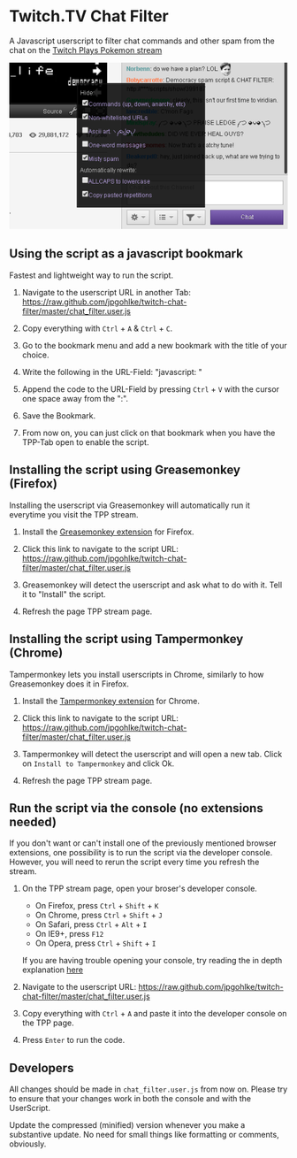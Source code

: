 # Twitch.TV Chat Filter

A Javascript userscript to filter chat commands and other spam from the chat on the [Twitch Plays Pokemon stream](http://www.twitch.tv/twitchplayspokemon)


![Chat-Filter Preview](tpp-chat-filter-preview.png "State of Screenshot: 0dc02e14e8")

## Using the script as a javascript bookmark

Fastest and lightweight way to run the script.

1. Navigate to the userscript URL in another Tab:  https://raw.github.com/jpgohlke/twitch-chat-filter/master/chat_filter.user.js

2. Copy everything with `Ctrl` + `A` & `Ctrl` + `C`.

3. Go to the bookmark menu and add a new bookmark with the title of your choice.

4. Write the following in the URL-Field: "javascript: "

5. Append the code to the URL-Field by pressing `Ctrl` + `V` with the cursor one space away from the ":".

6. Save the Bookmark.

7. From now on, you can just click on that bookmark when you have the TPP-Tab open to enable the script.


## Installing the script using Greasemonkey (Firefox)

Installing the userscript via Greasemonkey will automatically run it everytime you visit the TPP stream.

1. Install the [Greasemonkey extension](https://addons.mozilla.org/en-US/firefox/addon/greasemonkey/) for Firefox.

2. Click this link to navigate to the script URL: https://raw.github.com/jpgohlke/twitch-chat-filter/master/chat_filter.user.js

3. Greasemonkey will detect the userscript and ask what to do with it. Tell it to "Install" the script.

4. Refresh the page TPP stream page.


## Installing the script using Tampermonkey (Chrome)

Tampermonkey lets you install userscripts in Chrome, similarly to how Greasemonkey does it in Firefox.

1. Install the [Tampermonkey extension](https://chrome.google.com/webstore/detail/tampermonkey/dhdgffkkebhmkfjojejmpbldmpobfkfo/related) for Chrome.

2. Click this link to navigate to the script URL: https://raw.github.com/jpgohlke/twitch-chat-filter/master/chat_filter.user.js

3. Tampermonkey will detect the userscript and will open a new tab. Click on `Install to Tampermonkey` and click Ok.

4. Refresh the page TPP stream page.

## Run the script via the console (no extensions needed)

If you don't want or can't install one of the previously mentioned browser extensions, one possibility is to run the script via the developer console. However, you will need to rerun the script every time you refresh the stream.

1. On the TPP stream page, open your broser's developer console.
 
    * On Firefox, press `Ctrl` + `Shift` + `K`
    * On Chrome, press `Ctrl` + `Shift` + `J`
    * On Safari, press `Ctrl` + `Alt` + `I`
    * On IE9+, press `F12`
    * On Opera, press `Ctrl` + `Shift` + `I`
    
    If you are having trouble opening your console, try reading the in depth explanation [here](http://webmasters.stackexchange.com/questions/8525/how-to-open-the-javascript-console-in-different-browsers)
    
2. Navigate to the userscript URL:  https://raw.github.com/jpgohlke/twitch-chat-filter/master/chat_filter.user.js

3. Copy everything with `Ctrl` + `A` and paste it into the developer console on the TPP page.

4. Press `Enter` to run the code.

## Developers

All changes should be made in `chat_filter.user.js` from now on.  Please try to ensure that your changes work in both the console and with the UserScript.

Update the compressed (minified) version whenever you make a substantive update.  No need for small things like formatting or comments, obviously.
